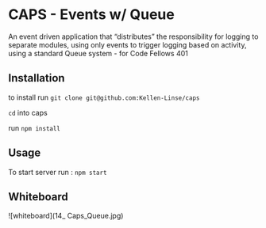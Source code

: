 # CAPS - Events w/ Queue

An event driven application that “distributes” the responsibility for logging to separate modules, using only events to trigger logging based on activity, using a standard Queue system - for Code Fellows 401

## Installation

to install run `git clone git@github.com:Kellen-Linse/caps`

`cd` into caps

run `npm install`

## Usage

To start server run : `npm start`

## Whiteboard

![whiteboard](14_ Caps_Queue.jpg)

